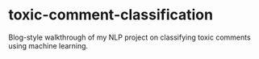 # toxic-comment-classification
Blog-style walkthrough of my NLP project on classifying toxic comments using machine learning.
